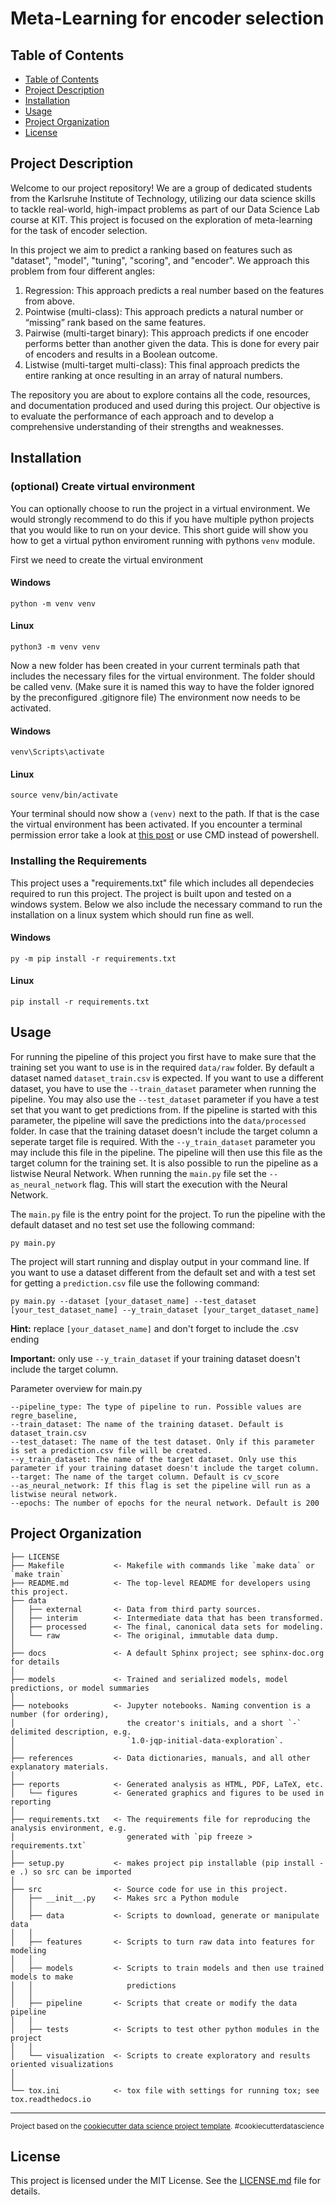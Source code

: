 # Meta-Learning for encoder selection

## Table of Contents
- [Table of Contents](#table-of-contents)
- [Project Description](#project-description)
- [Installation](#installation)
- [Usage](#usage)
- [Project Organization](#project-organization)
- [License](#license)

## Project Description
Welcome to our project repository! We are a group of dedicated students from the Karlsruhe Institute of Technology, utilizing our data science skills to tackle real-world, high-impact problems as part of our Data Science Lab course at KIT. This project is focused on the exploration of meta-learning for the task of encoder selection.

In this project we aim to predict a ranking based on features such as "dataset", "model", "tuning", "scoring", and "encoder". We approach this problem from four different angles:

1. Regression: This approach predicts a real number based on the features from above.
2. Pointwise (multi-class): This approach predicts a natural number or “missing” rank based on the same features.
3. Pairwise (multi-target binary): This approach predicts if one encoder performs better than another given the data. This is done for every pair of encoders and results in a Boolean outcome.
4. Listwise (multi-target multi-class): This final approach predicts the entire ranking at once resulting in an array of natural numbers.

The repository you are about to explore contains all the code, resources, and documentation produced and used during this project. Our objective is to evaluate the performance of each approach and to develop a comprehensive understanding of their strengths and weaknesses.

## Installation

###  (optional) Create virtual environment
You can optionally choose to run the project in a virtual environment. We would strongly recommend to do this if you have multiple python projects that you would like to run on your device. This short guide will show you how to get a virtual python enviroment running with pythons `venv` module.

First we need to create the virtual environment

#### Windows
```
python -m venv venv
```

#### Linux
```
python3 -m venv venv
```

Now a new folder has been created in your current terminals path that includes the necessary files for the virtual environment. The folder should be called venv. (Make sure it is named this way to have the folder ignored by the preconfigured .gitignore file) The environment now needs to be activated. 

#### Windows
```
venv\Scripts\activate
```

#### Linux
```
source venv/bin/activate
```

Your terminal should now show a `(venv)` next to the path. If that is the case the virtual environment has been activated. If you encounter a terminal permission error take a look at [this post](https://stackoverflow.com/questions/56199111/visual-studio-code-cmd-error-cannot-be-loaded-because-running-scripts-is-disabl) or use CMD instead of powershell.

### Installing the Requirements
This project uses a "requirements.txt" file which includes all dependecies required to run this project. The project is built upon and tested on a windows system. Below we also include the necessary command to run the installation on a linux system which should run fine as well.


#### Windows

```
py -m pip install -r requirements.txt
```

#### Linux

```
pip install -r requirements.txt
```

## Usage
For running the pipeline of this project you first have to make sure that the training set you want to use is in the required `data/raw` folder. By default a dataset named `dataset_train.csv` is expected. If you want to use a different dataset, you have to use the `--train_dataset` parameter when running the pipeline. You may also use the `--test_dataset` parameter if you have a test set that you want to get predictions from. If the pipeline is started with this parameter, the pipeline will save the predictions into the `data/processed` folder. In case that the training dataset doesn't include the target column a seperate target file is required. With the `--y_train_dataset` parameter you may include this file in the pipeline. The pipeline will then use this file as the target column for the training set. 
It is also possible to run the pipeline as a listwise Neural Network. When running the `main.py` file set the `--as_neural_network` flag. This will start the execution with the Neural Network.

The `main.py` file is the entry point for the project. To run the pipeline with the default dataset and no test set use the following command:
```
py main.py
```
The project will start running and display output in your command line. If you want to use a dataset different from the default set and with a test set for getting a `prediction.csv` file use the following command:
```
py main.py --dataset [your_dataset_name] --test_dataset [your_test_dataset_name] --y_train_dataset [your_target_dataset_name]
```
**Hint:** replace `[your_dataset_name]` and don't forget to include the .csv ending  

**Important:** only use `--y_train_dataset` if your training dataset doesn't include the target column. 

Parameter overview for main.py
```
--pipeline_type: The type of pipeline to run. Possible values are regre_baseline,
--train_dataset: The name of the training dataset. Default is dataset_train.csv
--test_dataset: The name of the test dataset. Only if this parameter is set a prediction.csv file will be created.
--y_train_dataset: The name of the target dataset. Only use this parameter if your training dataset doesn't include the target column.
--target: The name of the target column. Default is cv_score
--as_neural_network: If this flag is set the pipeline will run as a listwise neural network.
--epochs: The number of epochs for the neural network. Default is 200
```

## Project Organization

    ├── LICENSE
    ├── Makefile           <- Makefile with commands like `make data` or `make train`
    ├── README.md          <- The top-level README for developers using this project.
    ├── data
    │   ├── external       <- Data from third party sources.
    │   ├── interim        <- Intermediate data that has been transformed.
    │   ├── processed      <- The final, canonical data sets for modeling.
    │   └── raw            <- The original, immutable data dump.
    │
    ├── docs               <- A default Sphinx project; see sphinx-doc.org for details
    │
    ├── models             <- Trained and serialized models, model predictions, or model summaries
    │
    ├── notebooks          <- Jupyter notebooks. Naming convention is a number (for ordering),
    │                         the creator's initials, and a short `-` delimited description, e.g.
    │                         `1.0-jqp-initial-data-exploration`.
    │
    ├── references         <- Data dictionaries, manuals, and all other explanatory materials.
    │
    ├── reports            <- Generated analysis as HTML, PDF, LaTeX, etc.
    │   └── figures        <- Generated graphics and figures to be used in reporting
    │
    ├── requirements.txt   <- The requirements file for reproducing the analysis environment, e.g.
    │                         generated with `pip freeze > requirements.txt`
    │
    ├── setup.py           <- makes project pip installable (pip install -e .) so src can be imported
    │
    ├── src                <- Source code for use in this project.
    │   ├── __init__.py    <- Makes src a Python module
    │   │
    │   ├── data           <- Scripts to download, generate or manipulate data
    │   │   
    │   ├── features       <- Scripts to turn raw data into features for modeling
    │   │   
    │   ├── models         <- Scripts to train models and then use trained models to make
    │   │                     predictions
    │   │
    │   ├── pipeline       <- Scripts that create or modify the data pipeline
    │   │
    │   ├── tests          <- Scripts to test other python modules in the project
    │   │
    │   └── visualization  <- Scripts to create exploratory and results oriented visualizations
    │       
    │
    └── tox.ini            <- tox file with settings for running tox; see tox.readthedocs.io


--------

<p><small>Project based on the <a target="_blank" href="https://drivendata.github.io/cookiecutter-data-science/">cookiecutter data science project template</a>. #cookiecutterdatascience</small></p>

## License

This project is licensed under the MIT License. See the [LICENSE.md](LICENSE.md) file for details.
